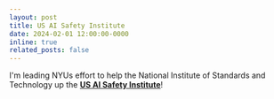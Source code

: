 ```yaml
---
layout: post
title: US AI Safety Institute
date: 2024-02-01 12:00:00-0000
inline: true
related_posts: false
---
```


I'm leading NYUs effort to help the National Institute of Standards and Technology up the **<a href="https://timrudner.com/scr" target="_blank">US AI Safety Institute</a>**!
